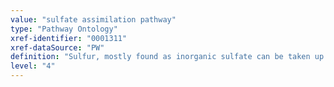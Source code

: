 ```yaml
---
value: "sulfate assimilation pathway"
type: "Pathway Ontology"
xref-identifier: "0001311"
xref-dataSource: "PW"
definition: "Sulfur, mostly found as inorganic sulfate can be taken up by plants, microorganisms and algae. Upon reduction to sulfide, is then incorporated into bioinorganic compounds. The underlying reactions and interactions constitute the sulfate assimilation pathway, best characterized in plants."
level: "4"
---
```

